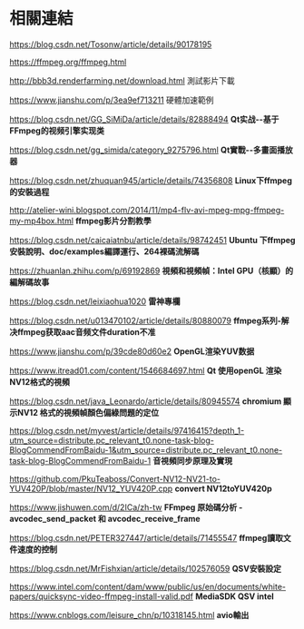 # 相關連結

https://blog.csdn.net/Tosonw/article/details/90178195

https://ffmpeg.org/ffmpeg.html

http://bbb3d.renderfarming.net/download.html  測試影片下載

https://www.jianshu.com/p/3ea9ef713211 硬體加速範例

https://blog.csdn.net/GG_SiMiDa/article/details/82888494 **Qt实战--基于FFmpeg的视频引擎实现类**

https://blog.csdn.net/gg_simida/category_9275796.html **Qt實戰--多畫面播放器**

https://blog.csdn.net/zhuquan945/article/details/74356808 **Linux下ffmpeg的安裝過程**

http://atelier-wini.blogspot.com/2014/11/mp4-flv-avi-mpeg-mpg-ffmpeg-my-mp4box.html **ffmpeg影片分割教學**

https://blog.csdn.net/caicaiatnbu/article/details/98742451 **Ubuntu 下ffmpeg安裝說明、doc/examples編譯運行、264裸碼流解碼**

https://zhuanlan.zhihu.com/p/69192869 **視頻和視頻幀：Intel GPU（核顯）的編解碼故事**

https://blog.csdn.net/leixiaohua1020 **雷神專欄**

https://blog.csdn.net/u013470102/article/details/80880079 **ffmpeg系列-解决ffmpeg获取aac音频文件duration不准**

https://www.jianshu.com/p/39cde80d60e2 **OpenGL渲染YUV数据**

https://www.itread01.com/content/1546684697.html **Qt 使用openGL 渲染NV12格式的視頻**

https://blog.csdn.net/java_Leonardo/article/details/80945574 **chromium 顯示NV12 格式的視頻幀顏色偏綠問題的定位**

https://blog.csdn.net/myvest/article/details/97416415?depth_1-utm_source=distribute.pc_relevant_t0.none-task-blog-BlogCommendFromBaidu-1&utm_source=distribute.pc_relevant_t0.none-task-blog-BlogCommendFromBaidu-1 **音視頻同步原理及實現**

https://github.com/PkuTeaboss/Convert-NV12-NV21-to-YUV420P/blob/master/NV12_YUV420P.cpp **convert NV12toYUV420p**

https://www.jishuwen.com/d/2ICa/zh-tw **FFmpeg 原始碼分析 - avcodec_send_packet 和 avcodec_receive_frame**

https://blog.csdn.net/PETER327447/article/details/71455547 **ffmpeg讀取文件速度的控制**

https://blog.csdn.net/MrFishxian/article/details/102576059 **QSV安裝設定**

https://www.intel.com/content/dam/www/public/us/en/documents/white-papers/quicksync-video-ffmpeg-install-valid.pdf **MediaSDK QSV intel**

https://www.cnblogs.com/leisure_chn/p/10318145.html **avio輸出**


